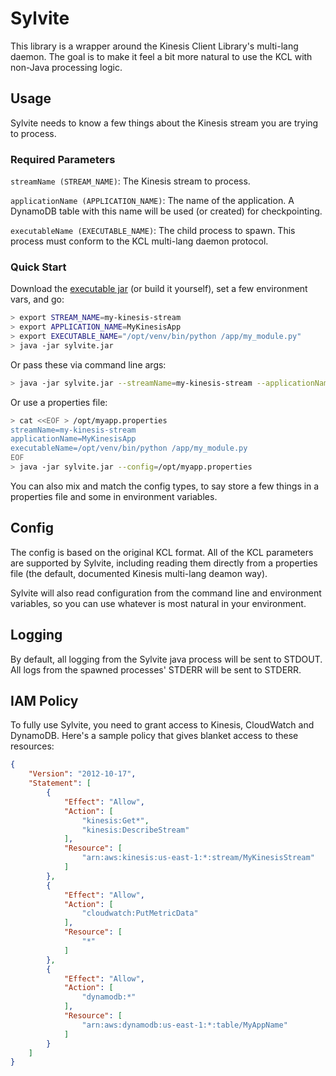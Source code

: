 # Sylvite

This library is a wrapper around the Kinesis Client Library's multi-lang daemon.  The goal is to make it feel a bit more natural to use the KCL with non-Java processing logic.

## Usage

Sylvite needs to know a few things about the Kinesis stream you are trying to process.

### Required Parameters

`streamName (STREAM_NAME)`: The Kinesis stream to process.

`applicationName (APPLICATION_NAME)`: The name of the application.  A DynamoDB table with this name will be used (or created) for checkpointing.

`executableName (EXECUTABLE_NAME)`: The child process to spawn.  This process must conform to the KCL multi-lang daemon protocol.


### Quick Start
Download the [executable jar](https://github.com/empiricalresults/sylvite/releases/download/0.0.2/sylvite.jar) (or build it yourself), set a few environment vars, and go:

```sh
> export STREAM_NAME=my-kinesis-stream
> export APPLICATION_NAME=MyKinesisApp
> export EXECUTABLE_NAME="/opt/venv/bin/python /app/my_module.py"
> java -jar sylvite.jar
```

Or pass these via command line args:

```sh
> java -jar sylvite.jar --streamName=my-kinesis-stream --applicationName=MyKinesisApp --executableName="/opt/venv/bin/python /app/my_module.py"
```

Or use a properties file:

```sh
> cat <<EOF > /opt/myapp.properties
streamName=my-kinesis-stream
applicationName=MyKinesisApp
executableName=/opt/venv/bin/python /app/my_module.py
EOF
> java -jar sylvite.jar --config=/opt/myapp.properties
```

You can also mix and match the config types, to say store a few things in a properties file and some in environment variables.

## Config

The config is based on the original KCL format.  All of the KCL parameters are supported by Sylvite, including reading them directly from a properties file (the default, documented Kinesis multi-lang deamon way).

Sylvite will also read configuration from the command line and environment variables, so you can use whatever is most natural in your environment.

## Logging

By default, all logging from the Sylvite java process will be sent to STDOUT.  All logs from the spawned processes' STDERR will be sent to STDERR.

## IAM Policy

To fully use Sylvite, you need to grant access to Kinesis, CloudWatch and DynamoDB.  Here's a sample policy that gives blanket access to these resources:

```json
{
    "Version": "2012-10-17",
    "Statement": [
        {
            "Effect": "Allow",
            "Action": [
                "kinesis:Get*",
                "kinesis:DescribeStream"
            ],
            "Resource": [
                "arn:aws:kinesis:us-east-1:*:stream/MyKinesisStream"
            ]
        },
        {
            "Effect": "Allow",
            "Action": [
                "cloudwatch:PutMetricData"
            ],
            "Resource": [
                "*"
            ]
        },
        {
            "Effect": "Allow",
            "Action": [
                "dynamodb:*"
            ],
            "Resource": [
                "arn:aws:dynamodb:us-east-1:*:table/MyAppName"
            ]
        }
    ]
}
```
